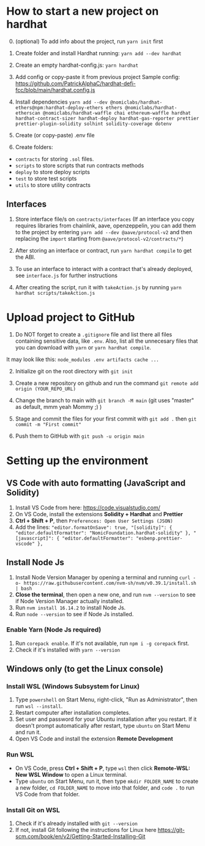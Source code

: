 # How to start a new project on hardhat

0. (optional) To add info about the project, run `yarn init` first  

1. Create folder and install Hardhat running:
   `yarn add --dev hardhat`

2. Create an empty hardhat-config.js:
   `yarn hardhat`

3. Add config or copy-paste it from previous project
   Sample config: https://github.com/PatrickAlphaC/hardhat-defi-fcc/blob/main/hardhat.config.js

4. Install dependencies
   `yarn add --dev @nomiclabs/hardhat-ethers@npm:hardhat-deploy-ethers ethers @nomiclabs/hardhat-etherscan @nomiclabs/hardhat-waffle chai ethereum-waffle hardhat hardhat-contract-sizer hardhat-deploy hardhat-gas-reporter prettier prettier-plugin-solidity solhint solidity-coverage dotenv`

5. Create (or copy-paste) .env file

6. Create folders:

- `contracts` for storing `.sol` files.
- `scripts` to store scripts that run contracts methods
- `deploy` to store deploy scripts
- `test` to store test scripts
- `utils` to store utility contracts

## Interfaces

1. Store interface file/s on `contracts/interfaces`
   (If an interface you copy requires libraries from chainlink, aave, openzeppelin, you can add them to the project by entering `yarn add --dev @aave/protocol-v2` and then replacing the `import` starting from `@aave/protocol-v2/contracts/*`)

2. After storing an interface or contract, run `yarn hardhat compile` to get the ABI.

3. To use an interface to interact with a contract that's already deployed, see `interface.js` for further instructions

4. After creating the script, run it with `takeAction.js` by running `yarn hardhat scripts/takeAction.js`

# Upload project to GitHub

1. Do NOT forget to create a `.gitignore` file and list there all files containing sensitive data, like `.env`. Also, list all the unnecesary files that you can download with `yarn` or `yarn hardhat compile`.

It may look like this:
`node_modules .env artifacts cache ...`

2. Initialize git on the root directory with `git init`

3. Create a new repository on github and run the command `git remote add origin (YOUR_REPO_URL)`

4. Change the branch to main with `git branch -M main`
   (git uses "master" as default, mmm yeah Mommy ;) )

5. Stage and commit the files for your first commit with `git add .` then `git commit -m "First commit"`

6. Push them to GitHub with `git push -u origin main`

# Setting up the environment

## VS Code with auto formatting (JavaScript and Solidity)

1. Install VS Code from here: https://code.visualstudio.com/
1. On VS Code, install the extensions **Solidity + Hardhat** and **Prettier**
2. **Ctrl + Shift + P**, then `Preferences: Open User Settings (JSON)`
3. Add the lines: `"editor.formatOnSave": true, "[solidity]": { "editor.defaultFormatter": "NomicFoundation.hardhat-solidity" }, "[javascript]": { "editor.defaultFormatter": "esbenp.prettier-vscode" },`

## Install Node Js

1. Install Node Version Manager by opening a terminal and running `curl -o- https://raw.githubusercontent.com/nvm-sh/nvm/v0.39.1/install.sh | bash`
2. **Close the terminal**, then open a new one, and run `nvm --version` to see if Node Version Manager actually installed.
3. Run `nvm install 16.14.2` to install Node Js.
4. Run `node --version` to see if Node Js installed.

### Enable Yarn (Node Js required)

1. Run `corepack enable`. If it's not available, run `npm i -g corepack` first.
2. Check if it's installed with `yarn --version`

## Windows only (to get the Linux console)

### Install WSL (Windows Subsystem for Linux)

1. Type `powershell` on Start Menu, right-click, "Run as Administrator", then run `wsl --install`.
2. Restart computer after installation completes.
3. Set user and password for your Ubuntu installation after you restart. If it doesn't prompt automatically after restart, type `ubuntu` on Start Menu and run it.
4. Open VS Code and install the extension **Remote Development**

### Run WSL

- On VS Code, press **Ctrl + Shift + P**, type `wsl` then click **Remote-WSL: New WSL Window** to open a Linux terminal.
- Type `ubuntu` on Start Menu, run it, then type `mkdir FOLDER_NAME` to create a new folder, `cd FOLDER_NAME` to move into that folder, and `code .` to run VS Code from that folder.

### Install Git on WSL

1. Check if it's already installed with `git --version`
2. If not, install Git following the instructions for Linux here https://git-scm.com/book/en/v2/Getting-Started-Installing-Git
